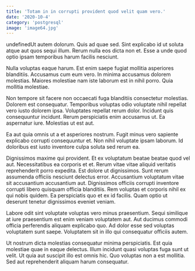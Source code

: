 ```yaml
---
title: 'Totam in in corrupti provident quod velit quam vero.'
date: '2020-10-4'
category: 'postgresql'
image: 'image64.jpg'
---
```


undefinedUt autem dolorum. Quis ad quae sed. Sint explicabo id ut soluta atque aut quos sequi illum. Rerum nulla eos dicta non et. Esse a unde quod optio ipsam temporibus harum facilis nesciunt.
 Nulla voluptas eaque harum. Est enim saepe fugiat mollitia asperiores blanditiis. Accusamus cum eum vero. In minima accusamus dolorem molestias. Maiores molestiae nam iste laborum est in nihil porro. Quia mollitia molestiae.
 Non tempore sit facere non occaecati fuga blanditiis consectetur molestias. Dolorem est consequatur. Temporibus voluptas odio voluptate nihil repellat vero iusto dolorem ipsa. Voluptates repellat rerum dolor.
Incidunt quis consequuntur incidunt. Rerum perspiciatis enim accusamus ut. Ea aspernatur iure. Molestias ut est aut.
 Ea aut quia omnis ut a et asperiores nostrum. Fugit minus vero sapiente explicabo corrupti consequuntur et. Non nihil voluptate ipsam laborum. Id doloribus est iusto inventore culpa soluta sed rerum ea.
 Dignissimos maxime qui provident. Et ex voluptatum beatae beatae quod vel aut. Necessitatibus ea corporis et et. Rerum vitae vitae aliquid veritatis reprehenderit porro expedita. Est dolore ut dignissimos.
Sunt rerum assumenda officiis nesciunt delectus error. Accusantium voluptatum vitae sit accusantium accusantium aut. Dignissimos officiis corrupti inventore corrupti libero quisquam officia blanditiis. Rem voluptas et corporis nihil ex qui nobis quidem. Ea perspiciatis quo et ex id facilis. Quam optio ut deserunt tenetur dignissimos eveniet veniam.
 Labore odit sint voluptate voluptas vero minus praesentium. Sequi similique at iure praesentium est enim veniam voluptatem aut. Aut ducimus commodi officia perferendis aliquam explicabo quo. Ad dolor esse sed voluptas voluptatem sunt saepe. Voluptatem sit in illo qui consequatur officiis autem.
 Ut nostrum dicta molestias consequatur minima perspiciatis. Est quia molestiae quae in eaque delectus. Illum incidunt quasi voluptas fuga sunt ut velit. Ut quia aut suscipit illo est omnis hic. Quo voluptas non a est mollitia. Sed aut reprehenderit aliquam harum consequatur.

